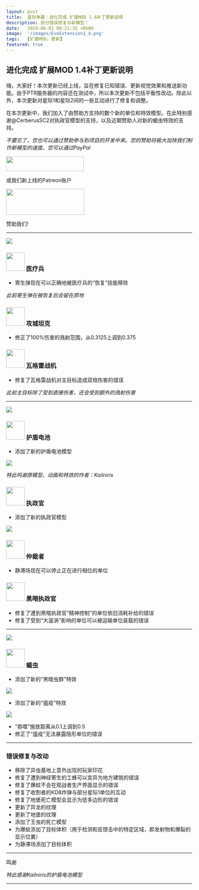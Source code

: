 ```yaml
---
layout: post
title:  星际争霸：进化完成 扩展MOD 1.4补丁更新说明
description: 部分错误修复与新模型！
date:   2024-06-01 00:21:35 +0600
image:  '/images/EvoExtension1_4.png'
tags:   [扩展MOD，更新]
featured: true
---
```


## 进化完成 扩展MOD 1.4补丁更新说明

嗨，大家好！本次更新已经上线，旨在修复已知错误、更新视觉效果和推送新功能。由于PTR服务器的内容还在测试中，所以本次更新不包括平衡性改动。除此以外，本次更新对星际1和星际2间的一些互动进行了修复和调整。

在本次更新中，我们加入了由赞助方支持的数个新的单位和特效模型。在此特别感谢@CerberusSC2对执政官模型的支持，以及近期赞助人对新的蝎虫特效的支持。

*不要忘了，您也可以通过赞助参与到项目的开发中来。您的赞助将极大加快我们制作新模型的速度。您可以通过PayPal*

<a href="https://paypal.me/KopruluKat/"><img src="{{site.baseurl}}/images/blue.png" width="210" height="40"></a> 

或我们新上线的Patreon账户

<a href="https://www.patreon.com/TeamKopruluSC2"><img src="{{site.baseurl}}/images/becomeAPatronBanner.png" width="211" height="70"></a> 

赞助我们!
***

![]({{site.baseurl}}/images/Divider_Terran.png)

### <img src="{{site.baseurl}}/images/btn-unit-terran-medic.png" width="50" height="50"> 医疗兵

- 寄生弹现在可以正确地被医疗兵的“恢复”技能移除

*此前寄生弹在被恢复后会留在原地*

### <img src="{{site.baseurl}}/images/btn-unit-terran-siegetank-sieged@scbw.png" width="50" height="50"> 攻城坦克

- 修正了100%伤害的溅射范围，从0.3125上调到0.375

### <img src="{{site.baseurl}}/images/btn-unit-terran-valkyrie@scbw.png" width="50" height="50"> 瓦格雷战机

- 修复了瓦格雷战机对主目标造成双倍伤害的错误

*此前主目标除了受到直接伤害，还会受到额外的溅射伤害*


***

![]({{site.baseurl}}/images/Divider_Protoss.png)

### <img src="{{site.baseurl}}/images/btn-building-protoss-shieldbattery@scbw.png" width="50" height="50"> 护盾电池

- 添加了新的护盾电池模型

![]({{site.baseurl}}/images/modelpreview-battery.png)

*特此鸣谢原模型、动画和特效的作者：Kailniris*

### <img src="{{site.baseurl}}/images/btn-unit-protoss-archon@scbw.png" width="50" height="50"> 执政官

- 添加了新的执政官模型

![]({{site.baseurl}}/images/modelpreview-archon.png)


### <img src="{{site.baseurl}}/images/btn-unit-protoss-arbiter.png" width="50" height="50"> 仲裁者

- 静滞场现在可以停止正在进行相位的单位

### <img src="{{site.baseurl}}/images/btn-unit-protoss-darkarchon.png" width="50" height="50"> 黑暗执政官

- 修复了遭到黑暗执政官“精神控制”的单位依旧消耗补给的错误
- 修复了受到“大漩涡”影响的单位可以被运输单位装载的错误

***

![]({{site.baseurl}}/images/Divider_Zerg.png)

### <img src="{{site.baseurl}}/images/btn-unit-zerg-defiler@scbw.png" width="50" height="50"> 蝎虫

- 添加了新的“黑暗虫群”特效

![]({{site.baseurl}}/images/modelpreview-darkswarm.png)

- 添加了新的“瘟疫”特效

![]({{site.baseurl}}/images/modelpreview-plague.png)

- “吞噬”施放距离从0.1上调到0.5
- 修正了“瘟疫”无法暴露隐形单位的错误


***

### 错误修复与改动

- 移除了异虫基地上意外出现的玩家印花
- 修复了遭到神经寄生的工蜂可以变异为地方建筑的错误
- 修复了爆蚊不会在观战者生产界面显示的错误
- 修复了收割者的KD8炸弹与部分星际1单位的互动
- 修复了地堡死亡模型会显示为低多边形的错误
- 更新了异龙的纹理
- 更新了地堡的纹理
- 添加了王虫的死亡模型
- 为爆蚊添加了目标体积（用于检测和反馈击中的特定区域，即发射物和爆裂的显示位置）
- 为静滞场添加了目标体积

***
鸣谢 

_特此感谢Kailniris的护盾电池模型_

***
